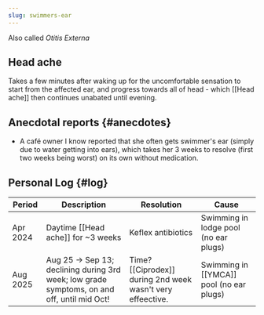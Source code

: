 ```yaml
---
slug: swimmers-ear
---
```

Also called _Otitis Externa_

## Head ache

Takes a few minutes after waking up for the uncomfortable sensation to start from the affected ear, and progress towards all of head - which [[Head ache]] then continues unabated until evening.

## Anecdotal reports {#anecdotes}

- A café owner I know reported that she often gets swimmer's ear (simply due to water getting into ears), which takes her 3 weeks to resolve (first two weeks being worst) on its own without medication.

## Personal Log {#log}

| Period   | Description                                                                    | Resolution                                                 | Cause                                    |
| -------- | ------------------------------------------------------------------------------ | ---------------------------------------------------------- | ---------------------------------------- |
| Apr 2024 | Daytime [[Head ache]] for ~3 weeks                                             | Keflex antibiotics                                         | Swimming in lodge pool (no ear plugs)    |
| Aug 2025 | Aug 25 -> Sep 13; declining during 3rd week; low grade symptoms, on and off, until mid Oct! | Time? [[Ciprodex]] during 2nd week wasn't very effeective. | Swimming in [[YMCA]] pool (no ear plugs) |
